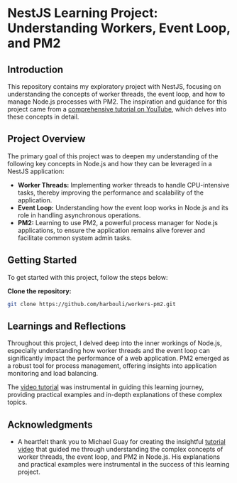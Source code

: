 # NestJS Learning Project: Understanding Workers, Event Loop, and PM2

## Introduction

This repository contains my exploratory project with NestJS, focusing on understanding the concepts of worker threads, the event loop, and how to manage Node.js processes with PM2. The inspiration and guidance for this project came from a [comprehensive tutorial on YouTube](https://www.youtube.com/watch?v=_cNIsBTg8HA), which delves into these concepts in detail.

## Project Overview

The primary goal of this project was to deepen my understanding of the following key concepts in Node.js and how they can be leveraged in a NestJS application:

- **Worker Threads:** Implementing worker threads to handle CPU-intensive tasks, thereby improving the performance and scalability of the application.
- **Event Loop:** Understanding how the event loop works in Node.js and its role in handling asynchronous operations.
- **PM2:** Learning to use PM2, a powerful process manager for Node.js applications, to ensure the application remains alive forever and facilitate common system admin tasks.

## Getting Started

To get started with this project, follow the steps below:

**Clone the repository:**

```bash
git clone https://github.com/harbouli/workers-pm2.git
```

## Learnings and Reflections

Throughout this project, I delved deep into the inner workings of Node.js, especially understanding how worker threads and the event loop can significantly impact the performance of a web application. PM2 emerged as a robust tool for process management, offering insights into application monitoring and load balancing.

The [video tutorial](https://www.youtube.com/watch?v=_cNIsBTg8HA) was instrumental in guiding this learning journey, providing practical examples and in-depth explanations of these complex topics.

## Acknowledgments

- A heartfelt thank you to Michael Guay for creating the insightful [tutorial video](https://www.youtube.com/watch?v=_cNIsBTg8HA) that guided me through understanding the complex concepts of worker threads, the event loop, and PM2 in Node.js. His explanations and practical examples were instrumental in the success of this learning project.

